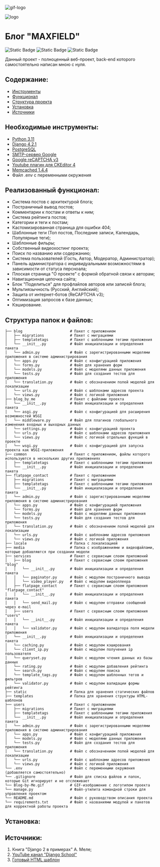 ![gif-logo]()

![logo]()
#  Блог "MAXFIELD"

![Static Badge](https://img.shields.io/badge/Python-3.11-blue?logo=python&labelColor=black)
![Static Badge](https://img.shields.io/badge/Django-4.2-lightgrey?logo=Django&labelColor=darkgreen)
![Static Badge](https://img.shields.io/badge/PostgreSQL-blue?logo=postgresql&logoColor=white)


Данный проект - полноценный веб-проект, back-end которого самостоятельно написан мною с нуля.

## Содержание:

- [Инструменты](#необходимые-инструменты-)
- [Функционал](#реализованный-функционал-)
- [Структура проекта](#структура-папок-и-файлов-)
- [Установка](#установка-)
- [Источники](#источники-)

## Необходимые инструменты:

- [Python 3.11](https://www.python.org/downloads/release/python-3110/)
- [Django 4.2.1](https://pypi.org/project/Django/4.2.1/)
- [PostgreSQL](https://www.postgresql.org/download/)
- [SMTP-сервер Google](https://myaccount.google.com/apppasswords)
- [Google reCAPTCHA v3](https://www.google.com/recaptcha/admin/create?hl=ru)
- [Youtube плагин для CKEditor 4](https://ckeditor.com/cke4/addon/youtube)
- [Memcached 1.4.4](https://memcached.org/downloads)
- Файл .env с переменными окружения

## Реализованный функционал:

- Система постов с архитектурой блога;
- Постраничный вывод постов;
- Комментарии к постам и ответы к ним;
- Система рейтинга постов;
- Категории и теги к постам;
- Кастомизированная страница для ошибки 404;
- Шаблонные теги (Топ постов, Последние записи, Календарь, Популярные теги);
- Шаблонные фильры;
- Собственный видеохостинг проекта;
- Поиск по названию или содержанию;
- Система пользователей (Гость, Автор, Модератор, Администратор);
- Панель администратора с индивидуальными возможностями в зависимости от статуса персноала;
- Плоская страница "О проекте" с формой обратной связи к авторам;
- Навигационная цепочка сайта;
- Блок "Поделиться" для профлайлов авторов или записей блога;
- Мультиязычность (Русский, Английский);
- Защита от интернет-ботов (ReCAPTCHA v3);
- Оптимизация запросов к базе данных;
- Кэширование.

## Структура папок и файлов:
```
├── blog                      # Пакет с приложением
│   ├── migrations            # Пакет с миграциями
│   ├── templatetags          # Пакет с шаблонными тегами приложения
│   └── __init__.py           # Файл инициализации и определения пакета
│   └── admin.py              # Файл с зарегистрированными моделями приложения в системе администрирования
│   └── apps.py               # Файл с конфигурацией приложения
│   └── forms.py              # Файл для хранения форм
│   └── models.py             # Файл с моделями данных приложения
│   └── tests.py              # Файл для создания тестов для приложения
│   └── translation.py        # Файл с обозначением полей моделей для локализации
│   └── urls.py               # Файл с шаблонами адресов проекта
│   └── views.py              # Файл с логикой приложения
├── blog_by_me                # Пакет с файлами проекта
│   └── __init__.py           # Файл инициализации и определения пакета
│   └── asgi.py               # Файл с конфигурацией для расширения возможностей WSGI
│   └── middleware.py         # Файл для плагинов глобального изменения входных и выходных данных
│   └── settings.py           # Файл с конфигурацией проекта
│   └── urls.py               # Файл с шаблонами адресов приложения 
│   └── views.py              # Файл с логикой отдельных функций в проекте
│   └── wsgi.py               # Файл с конфигурацией для запуска проекта как WSGI-приложения
├── common                    # Пакет с приложением, файлы которого используются в нескольких других приложениях
│   ├── templatetags          # Пакет с шаблонными тегами приложения
│   └── __init__.py           # Файл инициализации и определения пакета
├── flatpage_contact          # Пакет с приложением
│   ├── migrations            # Пакет с миграциями
│   ├── templatetags          # Пакет с шаблонными тегами приложения
│   └── __init__.py           # Файл инициализации и определения пакета
│   └── admin.py              # Файл с зарегистрированными моделями приложения в системе администрирования
│   └── apps.py               # Файл с конфигурацией приложения
│   └── forms.py              # Файл для хранения форм
│   └── models.py             # Файл с моделями данных приложения
│   └── tests.py              # Файл для создания тестов для приложения
│   └── translation.py        # Файл с обозначением полей моделей для локализации
│   └── urls.py               # Файл с шаблонами адресов приложения
│   └── views.py              # Файл с логикой приложения
├── locale                    # Папка с локализацией
├── media                     # Папка с изображениями и видеофайлами, которые добавляются при создании модели
├── services                  # Пакет с сервисным слоем приложений
│   ├── blog                  # Пакет с сервисным слоем приложения "blog"
│   │   └── __init__.py       # Файл инициализации и определения пакета
│   │   └── paginator.py      # Файл с модулем постраничного вывода
│   │   └── video_player.py   # Файл с модулем видеоплеера
│   ├── flatpage_contact      # Пакет с сервисным слоем приложения "flatpage_contact"
│   │   └── __init__.py       # Файл инициализации и определения пакета
│   │   └── send_mail.py      # Файл с модулем отправки сообщений через e-mail
│   ├── users                 # Пакет с сервисным слоем приложения "users"
│   │   └── __init__.py       # Файл инициализации и определения пакета
│   │   └── validator.py      # Файл с модулем валидатора поля модели приложения
│   └── __init__.py           # Файл инициализации и определения пакета
│   └── caching.py            # Файл с модулем кэширования
│   └── client_ip.py          # Файл с модулем получения ip пользователя
│   └── queryset.py           # Файл с модулем чтения данных из базы данных
│   └── rating.py             # Файл с модулем добавления рейтинга
│   └── search.py             # Файл с модулем поиска
│   └── template_tags.py      # Файл с модулем шаблонных тегов и фильтров
│   └── validator.py          # Файл с модулем валидации формы рейтинга
├── static                    # Папка для хранения статических файлов
├── templates                 # Папка для хранения структуры HTML-шаблонов
├── users                     # Пакет с приложением
│   ├── migrations            # Пакет с миграциями
│   ├── templatetags          # Пакет с шаблонными тегами приложения
│   └── __init__.py           # Файл инициализации и определения пакета
│   └── admin.py              # Файл с зарегистрированными моделями приложения в системе администрирования
│   └── apps.py               # Файл с конфигурацией приложения
│   └── models.py             # Файл с моделями данных приложения
│   └── tests.py              # Файл для создания тестов для приложения
│   └── translation.py        # Файл с обозначением полей моделей для локализации
│   └── urls.py               # Файл с шаблонами адресов приложения 
│   └── views.py              # Файл с логикой приложения
└── .env                      # Файл с переменными окружения (добавляется самостоятельно)
└── .gitignore                # Файл для списка файлов и папок, которые Git игнорирует и не отслеживает
└── Blog-by-Me.gif            # GIF-изображение с логотипом проекта
└── manage.py                 # Файл-утилита командной строки для управления проектом
└── README.md                 # Файл с руководством описания проекта
└── requirements.txt          # Файл с названиями модулей и пакетов для корректной работы проекта
```

## Установка:

## Источники:
1. Книга "Django 2 в примерах" А. Меле;
2. [YouTube канал "Django School"](https://www.youtube.com/@DjangoSchool)
3. [Готовый HTML шаблон](http://html-template.ru/blogi/item/289-modnyj-i-sovremennyj-blog)